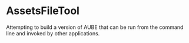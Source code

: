 # AssetsFileTool

Attempting to build a version of AUBE that can be run from the command line and invoked by other applications.
